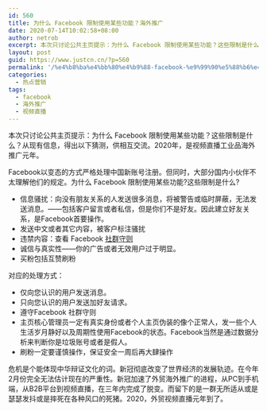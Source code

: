 ```yaml
---
id: 560
title: 为什么 Facebook 限制使用某些功能？海外推广
date: 2020-07-14T10:02:58+08:00
author: netrob
excerpt: 本次只讨论公共主页提示：为什么 Facebook 限制使用某些功能？这些限制是什么？从现有信息，得出以下猜测，供相互交流。2020年，是视频直播工业品海外推广元年。
layout: post
guid: https://www.justcn.cn/?p=560
permalink: '/%e4%b8%ba%e4%bb%80%e4%b9%88-facebook-%e9%99%90%e5%88%b6%e4%bd%bf%e7%94%a8%e6%9f%90%e4%ba%9b%e5%8a%9f%e8%83%bd%ef%bc%9f%e6%b5%b7%e5%a4%96%e6%8e%a8%e5%b9%bf/'
categories:
  - 热点营销
tags:
  - facebook
  - 海外推广
  - 视频直播
---
```

本次只讨论公共主页提示：为什么 Facebook 限制使用某些功能？这些限制是什么？从现有信息，得出以下猜测，供相互交流。2020年，是视频直播工业品海外推广元年。

Facebook以变态的方式严格处理中国新账号注册。但同时，大部分国内小伙伴不太理解他们的规定。为什么 Facebook 限制使用某些功能?这些限制是什么?

  * 信息骚扰：向没有朋友关系的人发送很多消息，将被警告或临时屏蔽，无法发送消息。——包括客户留言或者私信，但是你们不是好友。因此建立好友关系，是Facebook首要操作。
  * 发送中文或者其它内容，被客户标注骚扰
  * 违禁内容：查看 Facebook [社群守则](https://facebook.com/communitystandards/)
  * 诚信与真实性——你的广告或者无效用户过于明显。
  * 买粉包括互赞刷粉

对应的处理方式：

  * 仅向您认识的用户发送消息。
  * 只向您认识的用户发送加好友请求。
  * 遵守Facebook 社群守则
  * 主页核心管理员一定有真实身份或者个人主页伪装的像个正常人，发一些个人生活岁月静好以及周期性使用Facebook的状态。Facebook当然是通过数据分析来判断你是垃圾账号或者是假人。
  * 刷粉一定要谨慎操作，保证安全一周后再大肆操作

危机是个能体现中华辩证文化的词。新冠彻底改变了世界经济的发展轨迹。在今年2月份完全无法估计现在的严重性。新冠加速了外贸海外推广的进程，从PC到手机端，从B2B平台到视频直播，在三年内完成了脱变。而留下的是一群无所适从或是瑟瑟发抖或是摔死在各种风口的死猪。2020，外贸视频直播元年到了。